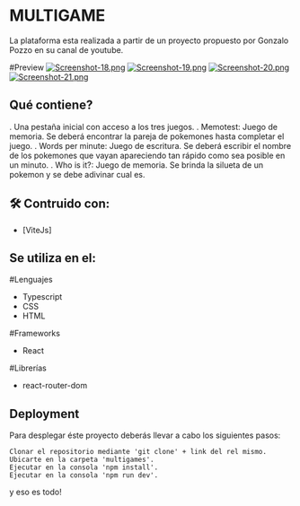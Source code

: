 # MULTIGAME
La plataforma esta realizada a partir de un proyecto propuesto por Gonzalo Pozzo en su canal de youtube.

#Preview
[![Screenshot-18.png](https://i.postimg.cc/QdfNYhGG/Screenshot-18.png)](https://postimg.cc/G4s1H0mq)
[![Screenshot-19.png](https://i.postimg.cc/GtPdF1Jf/Screenshot-19.png)](https://postimg.cc/tngKbwcd)
[![Screenshot-20.png](https://i.postimg.cc/pXx22pPM/Screenshot-20.png)](https://postimg.cc/6Tjsc67M)
[![Screenshot-21.png](https://i.postimg.cc/057kRpRC/Screenshot-21.png)](https://postimg.cc/Dmyk14zW)

## Qué contiene? 
. Una pestaña inicial con acceso a los tres juegos.
. Memotest: Juego de memoria. Se deberá encontrar la pareja de pokemones hasta completar el juego.
. Words per minute: Juego de escritura. Se deberá escribir el nombre de los pokemones que vayan apareciendo tan rápido como sea posible en un minuto.
. Who is it?: Juego de memoria. Se brinda la silueta de un pokemon y se debe adivinar cual es.


## 🛠 Contruido con:

* [ViteJs]
    
## Se utiliza en el:

#Lenguajes
* Typescript
* CSS
* HTML

#Frameworks
* React

#Librerías
* react-router-dom

## Deployment

Para desplegar éste proyecto deberás llevar a cabo los siguientes pasos:

    Clonar el repositorio mediante 'git clone' + link del rel mismo.
    Ubicarte en la carpeta 'multigames'.
    Ejecutar en la consola 'npm install'.
    Ejecutar en la consola 'npm run dev'.

y eso es todo!

